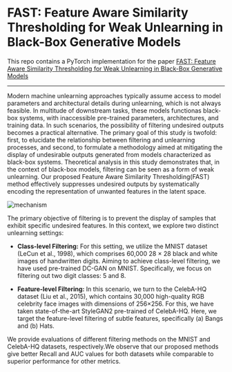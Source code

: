 # FAST: Feature Aware Similarity Thresholding for Weak Unlearning in Black-Box Generative Models

This repo contains a PyTorch implementation for the paper [FAST: Feature Aware Similarity Thresholding for Weak Unlearning in Black-Box Generative Models](http://arxiv.org/abs/2312.14895)

--------------------

Modern machine unlearning approaches typically assume access to model parameters and architectural details during unlearning, which is not always feasible. In multitude of downstream tasks, these models functionas black-box systems, with inaccessible pre-trained parameters, architectures, and training data. In such scenarios, the possibility of filtering undesired outputs becomes a practical alternative. The primary goal of this study is twofold: first, to elucidate the relationship between filtering and unlearning processes, and second, to formulate a methodology aimed at mitigating the display of undesirable outputs generated from models characterized as black-box systems.  Theoretical analysis in this study demonstrates that, in the context of black-box models, filtering can be seen as a form of weak unlearning. Our proposed Feature Aware Similarity Thresholding(FAST) method effectively suppresses undesired outputs by systematically encoding the representation of unwanted features in the latent space.

![mechanism](blocking.png)


The primary objective of filtering is to prevent the display of samples that exhibit specific undesired features. In this context, we explore two distinct unlearning settings:

- **Class-level Filtering:** For this setting, we utilize the MNIST dataset (LeCun et al., 1998), which comprises 60,000 28 × 28 black and white images of handwritten digits. Aiming to achieve class-level filtering,  we have used pre-trained DC-GAN on MNIST. Specifically, we focus on filtering out two digit classes: 5 and 8.

- **Feature-level Filtering:** In this scenario, we turn to the CelebA-HQ dataset (Liu et al., 2015), which contains 30,000 high-quality RGB celebrity face images with dimensions of 256×256. For this, we have taken state-of-the-art StyleGAN2 pre-trained of CelebA-HQ. Here, we target the feature-level filtering of subtle features, specifically (a) Bangs and (b) Hats.


We provide evaluations of different filtering methods on the MNIST and CelebA-HQ datasets, respectively.We observe that our proposed methods give better Recall and AUC values for both datasets while comparable to superior performance for other metrics.